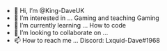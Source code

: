 - 👋 Hi, I’m @King-DaveUK
- 👀 I’m interested in ... Gaming and teaching Gaming
- 🌱 I’m currently learning ... How to code
- 💞️ I’m looking to collaborate on ... 
- 📫 How to reach me ... Discord: Lxquid-Dave#1968

<!---
King-DaveUK/King-DaveUK is a ✨ special ✨ repository because its `README.md` (this file) appears on your GitHub profile.
You can click the Preview link to take a look at your changes.
--->
